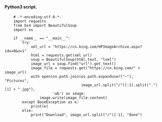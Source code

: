 #### Python3 script.


        # -*-encoding:utf-8-*-
        import requests
        from bs4 import BeautifulSoup
        import os

        if __name__ == "__main__":
            try:
                xml_url = "https://cn.bing.com/HPImageArchive.aspx?idx=0&n=1"
                html = requests.get(xml_url)
                soup = BeautifulSoup(html.text, "lxml")
                image_url = soup.find("url").get_text()
                image_file = requests.get("https://cn.bing.com/" + image_url)
                with open(os.path.join(os.path.expanduser("~"), "Pictures",
                                       image_url.split("/")[-1].split(".")[1] + ".jpg"),
                          'wb') as image:
                    image.write(image_file.content)
            except BaseException as e:
                print(e)
            else:
                print("Download", image_url.split("/")[-1], "done")

